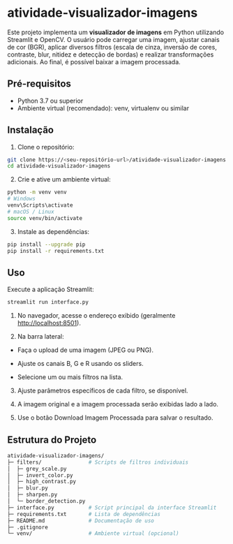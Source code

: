 # atividade-visualizador-imagens

Este projeto implementa um **visualizador de imagens** em Python utilizando Streamlit e OpenCV. O usuário pode carregar uma imagem, ajustar canais de cor (BGR), aplicar diversos filtros (escala de cinza, inversão de cores, contraste, blur, nitidez e detecção de bordas) e realizar transformações adicionais. Ao final, é possível baixar a imagem processada.

## Pré-requisitos

- Python 3.7 ou superior  
- Ambiente virtual (recomendado): venv, virtualenv ou similar

## Instalação

1. Clone o repositório:  

```bash
git clone https://<seu-repositório-url>/atividade-visualizador-imagens.git
cd atividade-visualizador-imagens
```

2. Crie e ative um ambiente virtual:

```bash
python -m venv venv
# Windows
venv\Scripts\activate
# macOS / Linux
source venv/bin/activate
```

3. Instale as dependências:

```bash
pip install --upgrade pip
pip install -r requirements.txt
```

## Uso

Execute a aplicação Streamlit:

```bash
streamlit run interface.py
```

1. No navegador, acesse o endereço exibido (geralmente <http://localhost:8501>).

2. Na barra lateral:

- Faça o upload de uma imagem (JPEG ou PNG).

- Ajuste os canais B, G e R usando os sliders.

- Selecione um ou mais filtros na lista.

3. Ajuste parâmetros específicos de cada filtro, se disponível.

4. A imagem original e a imagem processada serão exibidas lado a lado.

5. Use o botão Download Imagem Processada para salvar o resultado.

## Estrutura do Projeto

```bash
atividade-visualizador-imagens/
├─ filters/               # Scripts de filtros individuais
│  ├─ grey_scale.py
│  ├─ invert_color.py
│  ├─ high_contrast.py
│  ├─ blur.py
│  ├─ sharpen.py
│  └─ border_detection.py
├─ interface.py           # Script principal da interface Streamlit
├─ requirements.txt       # Lista de dependências
├─ README.md              # Documentação de uso
├─ .gitignore
└─ venv/                  # Ambiente virtual (opcional)
```
